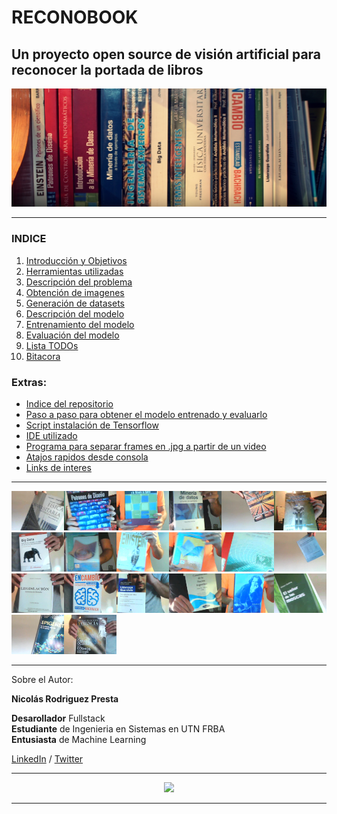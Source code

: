 # RECONOBOOK  

## Un proyecto open source de visión artificial para reconocer la portada de libros  


![Portada](./doc/img/portada2.jpg "Portada")  

***  

### INDICE
1.  [Introducción y Objetivos](./doc/objetivos.md)
2.  [Herramientas utilizadas](./doc/herramientas.md)
3.  [Descripción del problema](./doc/problema.md)
4.  [Obtención de imagenes](./doc/obtencion.md)
5.  [Generación de datasets](./doc/generacion.md)
6.  [Descripción del modelo](./doc/modelo.md)
7.  [Entrenamiento del modelo](./doc/entrenamiento.md)
8.  [Evaluación del modelo](./doc/evaluacion.md)
9.  [Lista TODOs](./doc/TODO.md)
10. [Bitacora](./doc/bitacora.md)


### Extras:
- [Indice del repositorio](./doc/indicerepo.md)
- [Paso a paso para obtener el modelo entrenado y evaluarlo](./doc/pasos.md)
- [Script instalación de Tensorflow](./doc/ubuntu.md)
- [IDE utilizado](https://www.jetbrains.com/pycharm/)
- [Programa para separar frames en .jpg a partir de un video](https://www.dvdvideosoft.com/es/products/dvd/Free-Video-to-JPG-Converter.htm)
- [Atajos rapidos desde consola](./doc/atajos.md)
- [Links de interes](./doc/links.md)

***

<img src="./doc/img/1B.jpg" width="84"><img src="./doc/img/2A.jpg" width="84"><img src="./doc/img/3E.jpg" width="84"><img src="./doc/img/4F.jpg" width="84"><img src="./doc/img/5B.jpg" width="84"><img src="./doc/img/6A.jpg" width="84">
<img src="./doc/img/7C.jpg" width="84"><img src="./doc/img/8F.jpg" width="84"><img src="./doc/img/9E.jpg" width="84"><img src="./doc/img/10E.jpg" width="84"><img src="./doc/img/11A.jpg" width="84"><img src="./doc/img/12B.jpg" width="84"><img src="./doc/img/13C.jpg" width="84"><img src="./doc/img/14C.jpg" width="84"><img src="./doc/img/15D.jpg" width="84"><img src="./doc/img/16F.jpg" width="84"><img src="./doc/img/17E.jpg" width="84"><img src="./doc/img/18B.jpg" width="84"> 
<img src="./doc/img/19B.jpg" width="84"><img src="./doc/img/20C.jpg" width="84">


***

Sobre el Autor:

**Nicolás Rodriguez Presta**


**Desarollador** Fullstack  
**Estudiante** de Ingenieria en Sistemas en UTN FRBA  
**Entusiasta** de Machine Learning  


[LinkedIn](https://www.linkedin.com/in/nicolaspresta/) / 
[Twitter](https://twitter.com/nicolaspresta)

***

<p align="center"> 
    <a href="https://www.tensorflow.org/">
        <img src ="https://i.ytimg.com/vi/oZikw5k_2FM/maxresdefault.jpg" height="250"/>
    </a>
</p>

***
